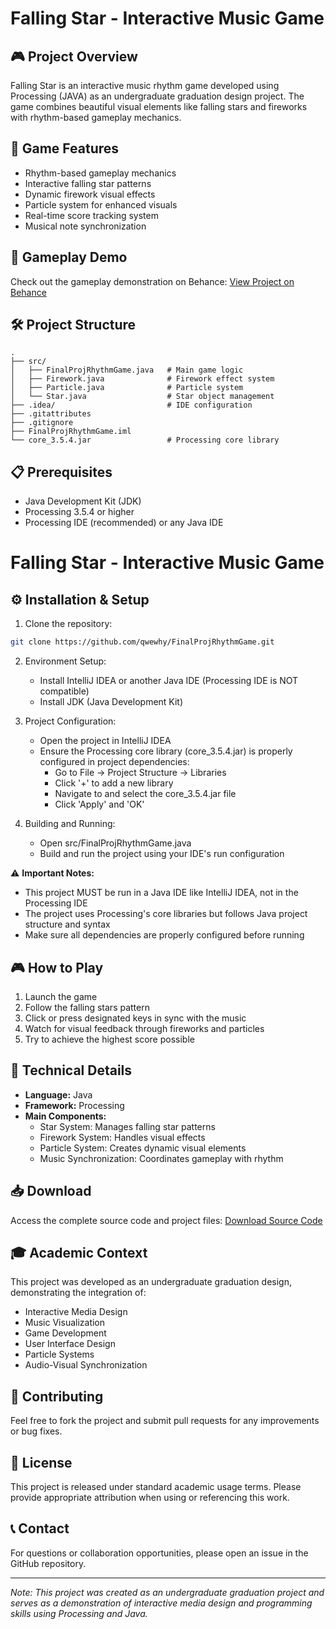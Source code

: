 # Falling Star - Interactive Music Game

## 🎮 Project Overview
Falling Star is an interactive music rhythm game developed using Processing (JAVA) as an undergraduate graduation design project. The game combines beautiful visual elements like falling stars and fireworks with rhythm-based gameplay mechanics.

## 🌟 Game Features
- Rhythm-based gameplay mechanics
- Interactive falling star patterns
- Dynamic firework visual effects
- Particle system for enhanced visuals
- Real-time score tracking system
- Musical note synchronization

## 🎵 Gameplay Demo
Check out the gameplay demonstration on Behance:
[View Project on Behance](https://www.behance.net/gallery/205578173/Falling-style-music-game)

## 🛠️ Project Structure
```
.
├── src/
│   ├── FinalProjRhythmGame.java   # Main game logic
│   ├── Firework.java              # Firework effect system
│   ├── Particle.java              # Particle system
│   └── Star.java                  # Star object management
├── .idea/                         # IDE configuration
├── .gitattributes
├── .gitignore
├── FinalProjRhythmGame.iml
└── core_3.5.4.jar                 # Processing core library
```

## 📋 Prerequisites
- Java Development Kit (JDK)
- Processing 3.5.4 or higher
- Processing IDE (recommended) or any Java IDE

# Falling Star - Interactive Music Game

## ⚙️ Installation & Setup
1. Clone the repository:
```bash
git clone https://github.com/qwewhy/FinalProjRhythmGame.git
```

2. Environment Setup:
   - Install IntelliJ IDEA or another Java IDE (Processing IDE is NOT compatible)
   - Install JDK (Java Development Kit)

3. Project Configuration:
   - Open the project in IntelliJ IDEA
   - Ensure the Processing core library (core_3.5.4.jar) is properly configured in project dependencies:
     - Go to File → Project Structure → Libraries
     - Click '+' to add a new library
     - Navigate to and select the core_3.5.4.jar file
     - Click 'Apply' and 'OK'

4. Building and Running:
   - Open src/FinalProjRhythmGame.java
   - Build and run the project using your IDE's run configuration

⚠️ **Important Notes:**
- This project MUST be run in a Java IDE like IntelliJ IDEA, not in the Processing IDE
- The project uses Processing's core libraries but follows Java project structure and syntax
- Make sure all dependencies are properly configured before running

## 🎮 How to Play
1. Launch the game
2. Follow the falling stars pattern
3. Click or press designated keys in sync with the music
4. Watch for visual feedback through fireworks and particles
5. Try to achieve the highest score possible

## 🔧 Technical Details
- **Language:** Java
- **Framework:** Processing
- **Main Components:**
  - Star System: Manages falling star patterns
  - Firework System: Handles visual effects
  - Particle System: Creates dynamic visual elements
  - Music Synchronization: Coordinates gameplay with rhythm

## 📥 Download
Access the complete source code and project files:
[Download Source Code](https://github.com/qwewhy/FinalProjRhythmGame/tree/EndScreen)

## 🎓 Academic Context
This project was developed as an undergraduate graduation design, demonstrating the integration of:
- Interactive Media Design
- Music Visualization
- Game Development
- User Interface Design
- Particle Systems
- Audio-Visual Synchronization

## 🤝 Contributing
Feel free to fork the project and submit pull requests for any improvements or bug fixes.

## 📜 License
This project is released under standard academic usage terms. Please provide appropriate attribution when using or referencing this work.

## 📞 Contact
For questions or collaboration opportunities, please open an issue in the GitHub repository.

---
*Note: This project was created as an undergraduate graduation project and serves as a demonstration of interactive media design and programming skills using Processing and Java.*
